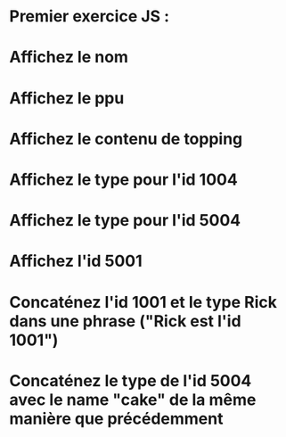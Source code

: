 # Premier exercice JS :
# Affichez le nom
# Affichez le ppu
# Affichez le contenu de topping
# Affichez le type pour l'id 1004
# Affichez le type pour l'id 5004
# Affichez l'id 5001

# Concaténez l'id 1001 et le type Rick dans une phrase ("Rick est l'id 1001")
# Concaténez le type de l'id 5004 avec le name "cake" de la même manière que précédemment
